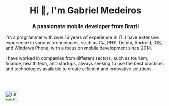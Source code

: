 <h1 align="center">Hi 👋, I'm Gabriel Medeiros</h1>
<h3 align="center">A passionate mobile developer from Brazil</h3>

<p>I'm a programmer with over 16 years of experience in IT. I have extensive experience in various technologies, such as C#, PHP, Delphi, Android, iOS, and Windows Phone, with a focus on mobile development since 2014. </p>
<p>I have worked in companies from different sectors, such as tourism, finance, health tech, and startups, always seeking to use the best practices and technologies available to create efficient and innovative solutions. </p>

<br/>
<br/>
<p align="left">
<a href="https://www.linkedin.com/in/gabrielsme/" target="blank"><img align="center" src="https://raw.githubusercontent.com/rahuldkjain/github-profile-readme-generator/master/src/images/icons/Social/linked-in-alt.svg" alt="https://www.linkedin.com/in/gabrielsme/" height="30" width="40" /></a>
</p>


